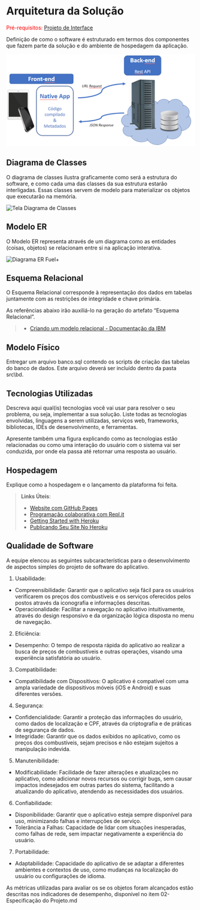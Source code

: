 # Arquitetura da Solução

<span style="color:red">Pré-requisitos: <a href="3-Projeto de Interface.md"> Projeto de Interface</a></span>

Definição de como o software é estruturado em termos dos componentes que fazem parte da solução e do ambiente de hospedagem da aplicação.

![Arquitetura da Solução](img/02-mob-arch.png)

## Diagrama de Classes

O diagrama de classes ilustra graficamente como será a estrutura do software, e como cada uma das classes da sua estrutura estarão interligadas. Essas classes servem de modelo para materializar os objetos que executarão na memória.



![Tela Diagrama de Classes](https://github.com/ICEI-PUC-Minas-PMV-ADS/pmv-ads-2024-1-e3-proj-mov-t4-fuel/assets/136076013/01fea9e7-c134-4979-aa19-35e733c4ad32)




## Modelo ER

O Modelo ER representa através de um diagrama como as entidades (coisas, objetos) se relacionam entre si na aplicação interativa.



![Diagrama ER Fuel+](https://github.com/ICEI-PUC-Minas-PMV-ADS/pmv-ads-2024-1-e3-proj-mov-t4-fuel/assets/136076013/f9d16cf9-fe77-4fcd-a3ef-9cb9465e847f)



## Esquema Relacional

O Esquema Relacional corresponde à representação dos dados em tabelas juntamente com as restrições de integridade e chave primária.
 
As referências abaixo irão auxiliá-lo na geração do artefato “Esquema Relacional”.

> - [Criando um modelo relacional - Documentação da IBM](https://www.ibm.com/docs/pt-br/cognos-analytics/10.2.2?topic=designer-creating-relational-model)

## Modelo Físico

Entregar um arquivo banco.sql contendo os scripts de criação das tabelas do banco de dados. Este arquivo deverá ser incluído dentro da pasta src\bd.

## Tecnologias Utilizadas

Descreva aqui qual(is) tecnologias você vai usar para resolver o seu problema, ou seja, implementar a sua solução. Liste todas as tecnologias envolvidas, linguagens a serem utilizadas, serviços web, frameworks, bibliotecas, IDEs de desenvolvimento, e ferramentas.

Apresente também uma figura explicando como as tecnologias estão relacionadas ou como uma interação do usuário com o sistema vai ser conduzida, por onde ela passa até retornar uma resposta ao usuário.

## Hospedagem

Explique como a hospedagem e o lançamento da plataforma foi feita.

> **Links Úteis**:
>
> - [Website com GitHub Pages](https://pages.github.com/)
> - [Programação colaborativa com Repl.it](https://repl.it/)
> - [Getting Started with Heroku](https://devcenter.heroku.com/start)
> - [Publicando Seu Site No Heroku](http://pythonclub.com.br/publicando-seu-hello-world-no-heroku.html)

## Qualidade de Software

A equipe elencou as seguintes subcaracterísticas para o desenvolvimento de aspectos simples do projeto de software do aplicativo. 
1.	Usabilidade:

- Compreensibilidade: Garantir que o aplicativo seja fácil para os usuários verificarem os preços dos combustíveis e os serviços oferecidos pelos postos através da iconografia e informações descritas.
- Operacionalidade: Facilitar a navegação no aplicativo intuitivamente, através do design responsivo e da organização lógica disposta no menu de navegação.

2.	Eficiência:

- Desempenho: O tempo de resposta rápida do aplicativo ao realizar a busca de preços de combustíveis e outras operações, visando uma experiência satisfatória ao usuário. 
3. Compatibilidade:
- Compatibilidade com Dispositivos: O aplicativo é compatível com uma ampla variedade de dispositivos móveis (iOS e Android) e suas diferentes versões.
4. Segurança:
- Confidencialidade: Garantir a proteção das informações do usuário, como dados de localização e CPF, através da criptografia e de práticas de segurança de dados. 
- Integridade: Garantir que os dados exibidos no aplicativo, como os preços dos combustíveis, sejam precisos e não estejam sujeitos a manipulação indevida.
5. Manutenibilidade:
- Modificabilidade: Facilidade de fazer alterações e atualizações no aplicativo, como adicionar novos recursos ou corrigir bugs, sem causar impactos indesejados em outras partes do sistema, facilitando a atualizando do aplicativo, atendendo as necessidades dos usuários. 
6. Confiabilidade:
- Disponibilidade: Garantir que o aplicativo esteja sempre disponível para uso, minimizando falhas e interrupções de serviço.
- Tolerância a Falhas: Capacidade de lidar com situações inesperadas, como falhas de rede, sem impactar negativamente a experiência do usuário.
7. Portabilidade:
- Adaptabilidade: Capacidade do aplicativo de se adaptar a diferentes ambientes e contextos de uso, como mudanças na localização do usuário ou configurações de idioma.

As métricas utilizadas para avaliar os se os objetos foram alcançados estão descritas nos indicadores de desempenho, disponível no item 02-Especificação do Projeto.md

